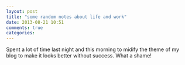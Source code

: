 ```yaml
---
layout: post
title: "some random notes about life and work"
date: 2013-08-21 10:51
comments: true
categories:
---
```

Spent a lot of time last night and this morning to midify the theme of my blog to make it looks better without success.
What a shame!
